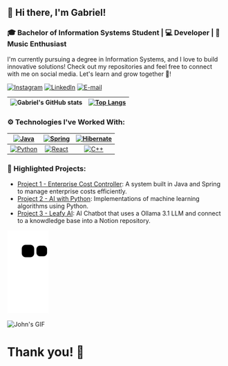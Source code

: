 ## 👋 Hi there, I'm Gabriel!
### 🎓 Bachelor of Information Systems Student | 💻 Developer | 🎸 Music Enthusiast

I'm currently pursuing a degree in Information Systems, and I love to build innovative solutions! Check out my repositories and feel free to connect with me on social media. Let's learn and grow together 🚀!

[![Instagram](https://img.shields.io/badge/Instagram-E4405F?style=for-the-badge&logo=instagram&logoColor=white)](https://www.instagram.com/ld_gabriel04/)
[![LinkedIn](https://img.shields.io/badge/LinkedIn-0077B5?style=for-the-badge&logo=linkedin&logoColor=white)](www.linkedin.com/in/g-albuquerque)
[![E-mail](https://img.shields.io/badge/Gmail-D14836?style=for-the-badge&logo=gmail&logoColor=white)](mailto:albuquerque.gabriel0420@gmail.com)

| ![Gabriel's GitHub stats](https://github-readme-stats.vercel.app/api?username=GabrielAL4&show_icons=true&theme=blue-green) | [![Top Langs](https://github-readme-stats.vercel.app/api/top-langs/?username=GabrielAL4&layout=compact&theme=blue-green)](https://github.com/GabrielAL4/GabrielAL4) |
|:------------------------------------------------------------------------------------------------------------------------------------:|:-----------------------------------------------------------------------------------------------------------------------------------------:|

### ⚙️ Technologies I've Worked With:

| [![Java](https://img.shields.io/badge/Java-ED8B00?style=for-the-badge&logo=java&logoColor=white)](https://github.com/GabrielAL4/enterprise-cost-controller-webservice) | [![Spring](https://img.shields.io/badge/Spring-6DB33F?style=for-the-badge&logo=spring&logoColor=white)]() | [![Hibernate](https://img.shields.io/badge/Hibernate-59666C?style=for-the-badge&logo=Hibernate&logoColor=white)](https://github.com/GabrielAL4/N2--PROG3) |
| :--: | :--: | :--: |
| [![Python](https://img.shields.io/badge/Python-14354C?style=for-the-badge&logo=python&logoColor=white)](https://github.com/GabrielAL4/artificialIntelligence) | [![React](https://img.shields.io/badge/React-20232A?style=for-the-badge&logo=react&logoColor=61DAFB)](https://github.com/GabrielAL4/react-projects) | [![C++](https://img.shields.io/badge/C%2B%2B-00599C?style=for-the-badge&logo=c%2B%2B&logoColor=white)](https://github.com/GabrielAL4/Desenvolvimento-CPP) |

### 🚀 Highlighted Projects:

- [Project 1 - Enterprise Cost Controller](https://github.com/GabrielAL4/enterprise-cost-controller-webservice): A system built in Java and Spring to manage enterprise costs efficiently.
- [Project 2 - AI with Python](https://github.com/GabrielAL4/artificialIntelligence): Implementations of machine learning algorithms using Python.
- [Project 3 - Leafy AI](https://github.com/GabrielAL4/Leafy-ai): AI Chatbot that uses a Ollama 3.1 LLM and connect to a knowdledge base into a Notion repository.

![Snake animation](https://github.com/GabrielAL4/GabrielAL4/blob/output/github-contribution-grid-snake.svg)

![John's GIF](https://media.giphy.com/media/zDulT7X7Jfj6yZOt8A/giphy.gif)

# Thank you! 🤘
